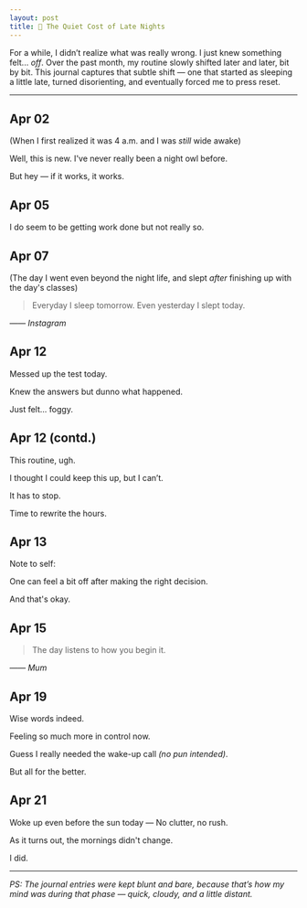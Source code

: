 ```yaml
---
layout: post
title: 🦉 The Quiet Cost of Late Nights
---
```


For a while, I didn’t realize what was really wrong. I just knew something felt... _off_. Over the past month, my routine slowly shifted later and later, bit by bit. This journal captures that subtle shift — one that started as sleeping a little late, turned disorienting, and eventually forced me to press reset.

<hr class="dots">

## Apr 02
(When I first realized it was 4 a.m. and I was _still_ wide awake)

Well, this is new. I've never really been a night owl before.

But hey — if it works, it works.

## Apr 05
I do seem to be getting work done but not really so.

## Apr 07 
(The day I went even beyond the night life, and slept _after_ finishing up with the day's classes)

> Everyday I sleep tomorrow. Even yesterday I slept today.

_—— Instagram_

## Apr 12
Messed up the test today. 

Knew the answers but dunno what happened. 

Just felt... foggy.

## Apr 12 (contd.)
This routine, ugh. 

I thought I could keep this up, but I can’t. 

It has to stop. 

Time to rewrite the hours.

## Apr 13
Note to self:

One can feel a bit off after making the right decision. 

And that's okay.

## Apr 15
> The day listens to how you begin it.

_—— Mum_

## Apr 19
Wise words indeed. 

Feeling so much more in control now. 

Guess I really needed the wake-up call _(no pun intended)_.

But all for the better.

## Apr 21
Woke up even before the sun today — No clutter, no rush. 

As it turns out, the mornings didn't change. 

I did.

<hr class="dots">

_PS: The journal entries were kept blunt and bare, because that’s how my mind was during that phase — quick, cloudy, and a little distant._

